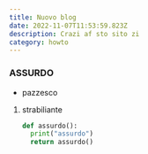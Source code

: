 ```yaml
---
title: Nuovo blog
date: 2022-11-07T11:53:59.823Z
description: Crazi af sto sito zi
category: howto
---
```

### ASSURDO

* pazzesco

1. strabiliante

   ```python
   def assurdo():
     print("assurdo")
     return assurdo()
   ```